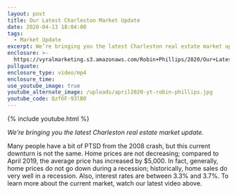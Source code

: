 ```yaml
---
layout: post
title: Our Latest Charleston Market Update
date: 2020-04-13 18:04:00
tags:
  - Market Update
excerpt: We’re bringing you the latest Charleston real estate market update.
enclosure: >-
  https://vyralmarketing.s3.amazonaws.com/Robin+Phillips/2020/Our+Latest+Charleston+Market+Update.mp4
pullquote:
enclosure_type: video/mp4
enclosure_time:
use_youtube_image: true
youtube_alternate_image: /uploads/april2020-yt-robin-phillips.jpg
youtube_code: Qzf6F-93lB0
---
```


{% include youtube.html %}

*We’re bringing you the latest Charleston real estate market update.*

Many people have a bit of PTSD from the 2008 crash, but this current downturn is not the same. Home prices are not decreasing; compared to April 2019, the average price has increased by $5,000. In fact, generally, home prices do not go down during a recession; historically, home sales do very well in a recession. Also, interest rates are between 3.3% and 3.7%. To learn more about the current market, watch our latest video above.&nbsp;